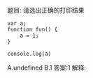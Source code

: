 题目: 请选出正确的打印结果

    var a;
    function fun() {
        a = 1;
    }

    console.log(a)
A.undefined
B.1
答案:1
解释: